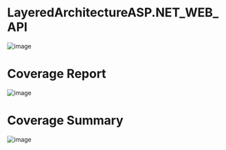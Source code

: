 # LayeredArchitectureASP.NET_WEB_API
![image](https://github.com/nurcankurt/LayeredArchitectureASP.NET_WEB_API/assets/112586484/2c793913-8e1d-4ac4-b09e-d9367309e6cc)
# Coverage Report
![image](https://github.com/nurcankurt/LayeredArchitectureASP.NET_WEB_API/assets/112586484/ff7427cb-ea16-4fb3-9f1e-b690288a0c7e)
# Coverage Summary
![image](https://github.com/nurcankurt/LayeredArchitectureASP.NET_WEB_API/assets/112586484/d7b97881-78f5-4fc2-821c-41b32f844b4c)
